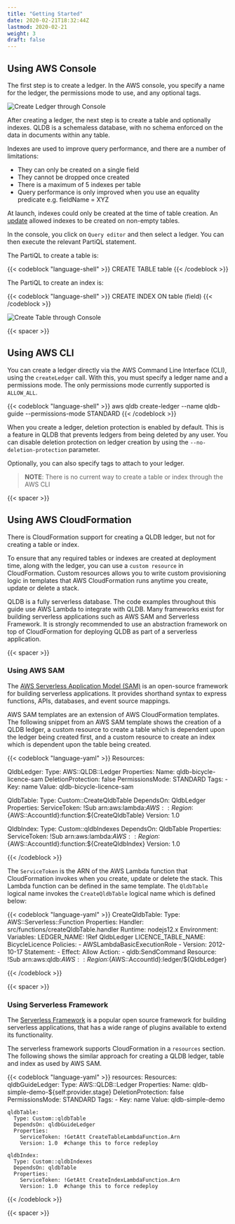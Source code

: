 ```yaml
---
title: "Getting Started"
date: 2020-02-21T18:32:44Z
lastmod: 2020-02-21
weight: 3
draft: false
---
```


## Using AWS Console

The first step is to create a ledger. In the AWS console, you specify a name for the ledger, the permissions mode to use, and any optional tags.

![Create Ledger through Console](/images/qldb-create-ledger-console.png)

After creating a ledger, the next step is to create a table and optionally indexes. QLDB is a schemaless database, with no schema enforced on the data in documents within any table.

Indexes are used to improve query performance, and there are a number of limitations:

  * They can only be created on a single field
  * They cannot be dropped once created
  * There is a maximum of 5 indexes per table
  * Query performance is only improved when you use an equality predicate e.g. fieldName = XYZ

At launch, indexes could only be created at the time of table creation. An [update](https://aws.amazon.com/about-aws/whats-new/2020/09/amazon-qldb-launches-index-improvements/) allowed indexes to be created on non-empty tables.

In the console, you click on `Query editor` and then select a ledger. You can then execute the relevant PartiQL statement.

The PartiQL to create a table is:

{{< codeblock "language-shell" >}}
CREATE TABLE table
{{< /codeblock  >}}

The PartiQL to create an index is:

{{< codeblock "language-shell" >}}
CREATE INDEX ON table (field)
{{< /codeblock  >}}

![Create Table through Console](/images/qldb-create-table-console.png)

{{< spacer >}}

## Using AWS CLI

You can create a ledger directly via the AWS Command Line Interface (CLI), using the `createLedger` call. With this, you must specify a ledger name and a permissions mode. The only permissions mode currently supported is `ALLOW_ALL`.

{{< codeblock "language-shell" >}}
aws qldb create-ledger --name qldb-guide --permissions-mode STANDARD
{{< /codeblock  >}}

When you create a ledger, deletion protection is enabled by default. This is a feature in QLDB that prevents ledgers from being deleted by any user. You can disable deletion protection on ledger creation by using the `--no-deletion-protection` parameter.

Optionally, you can also specify tags to attach to your ledger.

> **NOTE**: There is no current way to create a table or index through the AWS CLI

{{< spacer >}}

## Using AWS CloudFormation

There is CloudFormation support for creating a QLDB ledger, but not for creating a table or index.

To ensure that any required tables or indexes are created at deployment time, along with the ledger, you can use a `custom resource` in CloudFormation. Custom resources allows you to write custom provisioning logic in templates that AWS CloudFormation runs anytime you create, update or delete a stack.

QLDB is a fully serverless database. The code examples throughout this guide use AWS Lambda to integrate with QLDB. Many frameworks exist for building serverless applications such as AWS SAM and Serverless Framework. It is strongly recommended to use an abstraction framework on top of CloudFormation for deploying QLDB as part of a serverless application. 

{{< spacer >}}

### Using AWS SAM

The [AWS Serverless Application Model (SAM)](https://aws.amazon.com/serverless/sam/) is an open-source framework for building serverless applications. It provides shorthand syntax to express functions, APIs, databases, and event source mappings.

AWS SAM templates are an extension of AWS CloudFormation templates. The following snippet from an AWS SAM template shows the creation of a QLDB ledger, a custom resource to create a table which is dependent upon the ledger being created first, and a custom resource to create an index which is dependent upon the table being created.

{{< codeblock  "language-yaml" >}}
Resources:

  QldbLedger:
    Type: AWS::QLDB::Ledger
    Properties:
      Name: qldb-bicycle-licence-sam
      DeletionProtection: false
      PermissionsMode: STANDARD
      Tags:
        - 
          Key: name
          Value: qldb-bicycle-licence-sam

  QldbTable:
    Type: Custom::CreateQldbTable
    DependsOn: QldbLedger
    Properties:
      ServiceToken: !Sub arn:aws:lambda:${AWS::Region}:${AWS::AccountId}:function:${CreateQldbTable}
      Version: 1.0 

  QldbIndex:
    Type: Custom::qldbIndexes
    DependsOn: QldbTable
    Properties:
      ServiceToken: !Sub arn:aws:lambda:${AWS::Region}:${AWS::AccountId}:function:${CreateQldbIndex}
      Version: 1.0 

{{< /codeblock >}}

The `ServiceToken` is the ARN of the AWS Lambda function that CloudFormation invokes when you create, update or delete the stack. This Lambda function can be defined in the same template. The `QldbTable` logical name invokes the `CreateQldbTable` logical name which is defined below:

{{< codeblock  "language-yaml" >}}
  CreateQldbTable:
    Type: AWS::Serverless::Function
    Properties:
      Handler: src/functions/createQldbTable.handler
      Runtime: nodejs12.x
      Environment:
        Variables:
          LEDGER_NAME: !Ref QldbLedger
          LICENCE_TABLE_NAME: BicycleLicence
      Policies:
        - AWSLambdaBasicExecutionRole
        - Version: 2012-10-17
          Statement:
            - Effect: Allow 
              Action:
                - qldb:SendCommand
              Resource: !Sub arn:aws:qldb:${AWS::Region}:${AWS::AccountId}:ledger/${QldbLedger}

{{< /codeblock >}}

{{< spacer >}}

### Using Serverless Framework

The [Serverless Framework](https://www.serverless.com/) is a popular open source framework for building serverless applications, that has a wide range of plugins available to extend its functionality.

The serverless framework supports CloudFormation in a `resources` section. The following shows the similar approach for creating a QLDB ledger, table and index as used by AWS SAM.

{{< codeblock  "language-yaml" >}}
resources:
  Resources:
    qldbGuideLedger:
      Type: AWS::QLDB::Ledger
      Properties:
        Name: qldb-simple-demo-${self:provider.stage}
        DeletionProtection: false
        PermissionsMode: STANDARD
        Tags:
          - 
            Key: name
            Value: qldb-simple-demo

    qldbTable:
      Type: Custom::qldbTable
      DependsOn: qldbGuideLedger
      Properties:
        ServiceToken: !GetAtt CreateTableLambdaFunction.Arn
        Version: 1.0  #change this to force redeploy

    qldbIndex:
      Type: Custom::qldbIndexes
      DependsOn: qldbTable
      Properties:
        ServiceToken: !GetAtt CreateIndexLambdaFunction.Arn
        Version: 1.0  #change this to force redeploy
{{< /codeblock >}}

{{< spacer >}}
